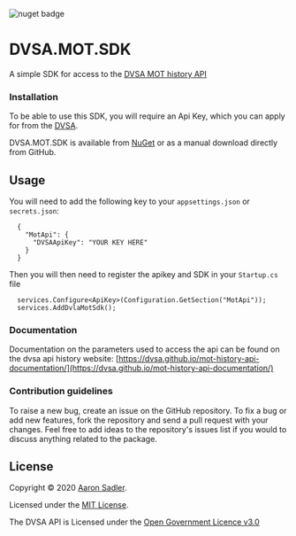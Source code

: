 ![nuget badge](https://img.shields.io/nuget/v/AjsWebDesign.DVSA.MOT.SDK)
# DVSA.MOT.SDK

A simple SDK for access to the [DVSA MOT history API](https://dvsa.github.io/mot-history-api-documentation/)

### Installation

To be able to use this SDK, you will require an Api Key, which you can apply for from the [DVSA](https://www.smartsurvey.co.uk/s/MOT_History_TradeAPI_Access_and_Support?).

DVSA.MOT.SDK is available from [NuGet](https://www.nuget.org/packages/AjsWebDesign.DVSA.MOT.SDK) or as a manual download directly from GitHub.

## Usage

You will need to add the following key to your `appsettings.json` or `secrets.json`:

      {
        "MotApi": {
          "DVSAApiKey": "YOUR KEY HERE"
        }
      }
     
Then you will then need to register the apikey and SDK in your `Startup.cs` file

      services.Configure<ApiKey>(Configuration.GetSection("MotApi"));
      services.AddDvlaMotSdk();


### Documentation

Documentation on the parameters used to access the api can be found on the dvsa api history website:
[https://dvsa.github.io/mot-history-api-documentation/](https://dvsa.github.io/mot-history-api-documentation/)

### Contribution guidelines

To raise a new bug, create an issue on the GitHub repository. To fix a bug or add new features, fork the repository and send a pull request with your changes. Feel free to add ideas to the repository's issues list if you would to discuss anything related to the package.

## License

Copyright &copy; 2020 [Aaron Sadler](https://aaronsadler.uk/).

Licensed under the [MIT License](https://opensource.org/licenses/MIT).

The DVSA API is Licensed under the [Open Government Licence v3.0](https://www.nationalarchives.gov.uk/doc/open-government-licence/version/3/)
